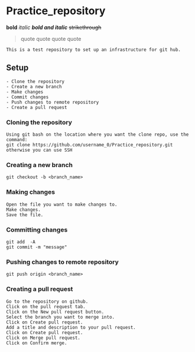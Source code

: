# Practice_repository
**bold**
*italic*
***bold and italic***
~~strikethrough~~
> quote
> quote
> quote 
> quote

    This is a test repository to set up an infrastructure for git hub.

## Setup 
    - Clone the repository
    - Create a new branch
    - Make changes
    - Commit changes
    - Push changes to remote repository
    - Create a pull request
### Cloning the repository
    Using git bash on the location where you want the clone repo, use the command:
    git clone https://github.com/username_0/Practice_repository.git
    otherwise you can use SSH


### Creating a new branch
    git checkout -b <branch_name>
    

### Making changes
    Open the file you want to make changes to.
    Make changes.
    Save the file.
    

### Committing changes
    git add  -A
    git commit -m "message"
    
### Pushing changes to remote repository
    git push origin <branch_name>
   
### Creating a pull request
    Go to the repository on github.
    Click on the pull request tab.
    Click on the New pull request button.
    Select the branch you want to merge into.
    Click on Create pull request.
    Add a title and description to your pull request.
    Click on Create pull request.
    Click on Merge pull request.
    Click on Confirm merge.
    
        
